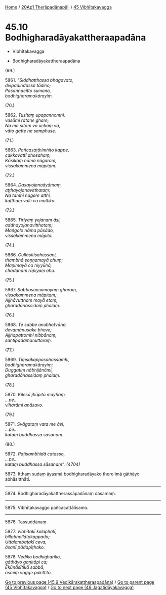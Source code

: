 
[Home](/) / [20Ap1 Therāpadānapāḷi](../../20Ap1.md) / [45 Vibhītakavagga](../45.md)

# 45.10 Bodhigharadāyakattheraapadāna

* Vibhītakavagga

* Bodhigharadāyakattheraapadāna

(69.)

5861\. _“Siddhatthassa bhagavato,_  
_dvipadindassa tādino;_  
_Pasannacitto sumano,_  
_bodhigharamakārayiṃ._  


(70.)

5862\. _Tusitaṃ upapannomhi,_  
_vasāmi ratane ghare;_  
_Na me sītaṃ vā uṇhaṃ vā,_  
_vāto gatte na samphuse._  


(71.)

5863\. _Pañcasaṭṭhimhito kappe,_  
_cakkavattī ahosahaṃ;_  
_Kāsikaṃ nāma nagaraṃ,_  
_vissakammena māpitaṃ._  


(72.)

5864\. _Dasayojanaāyāmaṃ,_  
_aṭṭhayojanavitthataṃ;_  
_Na tamhi nagare atthi,_  
_kaṭṭhaṃ vallī ca mattikā._  


(73.)

5865\. _Tiriyaṃ yojanaṃ āsi,_  
_addhayojanavitthataṃ;_  
_Maṅgalo nāma pāsādo,_  
_vissakammena māpito._  


(74.)

5866\. _Cullāsītisahassāni,_  
_thambhā soṇṇamayā ahuṃ;_  
_Maṇimayā ca niyyūhā,_  
_chadanaṃ rūpiyaṃ ahu._  


(75.)

5867\. _Sabbasoṇṇamayaṃ gharaṃ,_  
_vissakammena māpitaṃ;_  
_Ajjhāvutthaṃ mayā etaṃ,_  
_gharadānassidaṃ phalaṃ._  


(76.)

5868\. _Te sabbe anubhotvāna,_  
_devamānusake bhave;_  
_Ajjhapattomhi nibbānaṃ,_  
_santipadamanuttaraṃ._  


(77.)

5869\. _Tiṃsakappasahassamhi,_  
_bodhigharamakārayiṃ;_  
_Duggatiṃ nābhijānāmi,_  
_gharadānassidaṃ phalaṃ._  


(78.)

5870\. _Kilesā jhāpitā mayhaṃ,_  
_…pe…_  
_viharāmi anāsavo._  


(79.)

5871\. _Svāgataṃ vata me āsi,_  
_…pe…_  
_kataṃ buddhassa sāsanaṃ._  


(80.)

5872\. _Paṭisambhidā catasso,_  
_…pe…_  
_kataṃ buddhassa sāsanaṃ”. (4704)_  


5873\. Itthaṃ sudaṃ āyasmā bodhigharadāyako thero imā gāthāyo abhāsitthāti.

---

5874\. Bodhigharadāyakattherassāpadānaṃ dasamaṃ.



---

5875\. Vibhītakavaggo pañcacattālīsamo.



---

5876\. Tassuddānaṃ



5877\. _Vibhītakī kolaphalī,_  
_billabhallātakappado;_  
_Uttalambaṭakī ceva,_  
_āsanī pādapīṭhako._  


5878\. _Vediko bodhighariko,_  
_gāthāyo gaṇitāpi ca;_  
_Ekūnāsītikā sabbā,_  
_asmiṃ vagge pakittitā._  


[Go to previous page (45.9 Vedikārakattheraapadāna)](45.9.md) / [Go to parent page (45 Vibhītakavagga)](../45.md) / [Go to next page (46 Jagatidāyakavagga)](../46.md)


